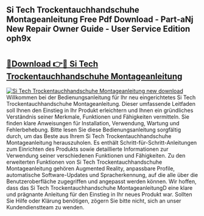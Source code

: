 ## Si Tech Trockentauchhandschuhe Montageanleitung Free Pdf Download - Part-aNj New Repair Owner Guide - User Service Edition oph9x

# <h2><a href="http://df6yij.blite.top/?on=Si+Tech+Trockentauchhandschuhe+Montageanleitung">🔗Download 👉🔴 Si Tech Trockentauchhandschuhe Montageanleitung</a></h2>

[![Si Tech Trockentauchhandschuhe Montageanleitung new download](https://i.imgur.com/lujVjoI.png)](http://df6yij.blite.top/?on=Si+Tech+Trockentauchhandschuhe+Montageanleitung)
Willkommen bei der Bedienungsanleitung für Ihr neu eingerichtetes Si Tech Trockentauchhandschuhe Montageanleitung. Dieser umfassende Leitfaden soll Ihnen den Einstieg in Ihr Produkt erleichtern und Ihnen ein gründliches Verständnis seiner Merkmale, Funktionen und Fähigkeiten vermitteln. Sie finden klare Anweisungen für Installation, Verwendung, Wartung und Fehlerbehebung. Bitte lesen Sie diese Bedienungsanleitung sorgfältig durch, um das Beste aus Ihrem Si Tech Trockentauchhandschuhe Montageanleitung herauszuholen. Es enthält Schritt-für-Schritt-Anleitungen zum Einrichten des Produkts sowie detaillierte Informationen zur Verwendung seiner verschiedenen Funktionen und Fähigkeiten. Zu den erweiterten Funktionen von Si Tech Trockentauchhandschuhe Montageanleitung gehören Augmented Reality, anpassbare Profile, automatische Software-Updates und Spracherkennung, auf die alle über die Benutzeroberfläche zugegriffen und angepasst werden können. Wir hoffen, dass das Si Tech Trockentauchhandschuhe MontageanleitungD eine klare und prägnante Anleitung für den Einstieg in Ihr neues Produkt war. Sollten Sie Hilfe oder Klärung benötigen, zögern Sie bitte nicht, sich an unser Kundendienstteam zu wenden.
